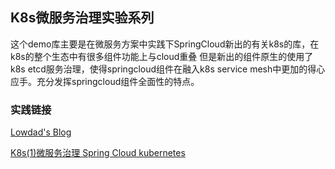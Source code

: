 ## K8s微服务治理实验系列

  这个demo库主要是在微服务方案中实践下SpringCloud新出的有关k8s的库，在k8s的整个生态中有很多组件功能上与cloud重叠
  但是新出的组件原生的使用了k8s etcd服务治理，使得springcloud组件在融入k8s service mesh中更加的得心应手。充分发挥springcloud组件全面性的特点。
  
### 实践链接
  [Lowdad's Blog](https://blog.lowdad.com)
  
   [K8s(1)微服务治理 Spring Cloud kubernetes](https://blog.lowdad.com/archives/spring-cloud-k8s-discoverydemo)
